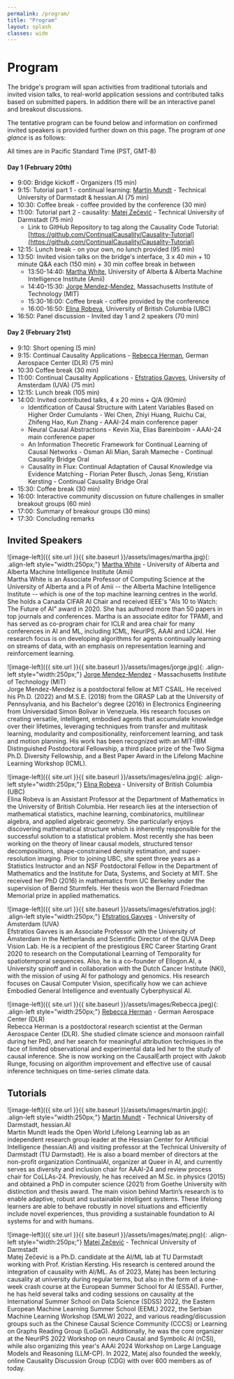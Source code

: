 ```yaml
---
permalink: /program/
title: "Program"
layout: splash
classes: wide
---
```

 <style type="text/css">
    .image-left {
      display: block;
      margin-left: auto;
      margin-right: auto;
      float: right;
    }
 </style>

# Program

The bridge's program will span activities from traditional tutorials and invited vision talks, to real-world application sessions and contributed talks based on submitted papers. In addition there will be an interactive panel and breakout discussions.

The tentative program can be found below and information on confirmed invited speakers is provided further down on this page. The program *at one glance* is as follows:

All times are in Pacific Standard Time (PST, GMT-8)

#### Day 1 (February 20th)

* 9:00: Bridge kickoff - Organizers (15 min)
* 9:15: Tutorial part 1 - continual learning: [Martin Mundt](https://owll-lab.com) - Technical University of Darmstadt & hessian.AI (75 min) 
* 10:30: Coffee break - coffee provided by the conference (30 min) 
* 11:00: Tutorial part 2 - causality: [Matej Zečević](https://www.matej-zecevic.de) - Technical University of Darmstadt (75 min)
	* Link to GitHub Repository to tag along the Causality Code Tutorial: [https://github.com/ContinualCausality/Causality-Tutorial](https://github.com/ContinualCausality/Causality-Tutorial)
* 12:15: Lunch break - on your own, no lunch provided (95 min) 
* 13:50: Invited vision talks on the bridge's interface, 3 x 40 min + 10 minute Q&A each (150 min) + 30 min coffee break in between
	* 13:50-14:40: [Martha White](https://webdocs.cs.ualberta.ca/~whitem/), University of Alberta & Alberta Machine Intelligence Institute (Amii)
	* 14:40-15:30: [Jorge Mendez-Mendez](https://jorge-a-mendez.github.io/), Massachusetts Institute of Technology (MIT)
	* 15:30-16:00: Coffee break - coffee provided by the conference
	* 16:00-16:50: [Elina Robeva](https://personal.math.ubc.ca/~erobeva/), University of British Columbia (UBC)
* 16:50: Panel discussion - Invited day 1 and 2 speakers (70 min)

#### Day 2 (February 21st) 
* 9:10: Short opening (5 min)
* 9:15: Continual Causality Applications - [Rebecca Herman](https://climateinformaticslab.com/about/), German Aerospace Center (DLR) (75 min)
* 10:30 Coffee break (30 min)
* 11:00: Continual Causality Applications - [Efstratios Gavves](https://www.egavves.com/), University of Amsterdam (UVA) (75 min)
* 12:15: Lunch break (105 min)
* 14:00: Invited contributed talks, 4 x 20 mins + Q/A (90min)
	* Identification of Causal Structure with Latent Variables Based on Higher Order Cumulants - Wei Chen, Zhiyi Huang, Ruichu Cai, Zhifeng Hao, Kun Zhang - AAAI-24 main conference paper
	* Neural Causal Abstractions - Kevin Xia, Elias Bareinboim - AAAI-24 main conference paper
	* An Information Theoretic Framework for Continual Learning of Causal Networks - Osman Ali Mian, Sarah Mameche - Continual Causality Bridge Oral
	* Causality in Flux: Continual Adaptation of Causal Knowledge via Evidence Matching - Florian Peter Busch, Jonas Seng, Kristian Kersting - Continual Causality Bridge Oral
* 15:30: Coffee break (30 min)
* 16:00: Interactive community discussion on future challenges in smaller breakout groups (60 min) 
* 17:00: Summary of breakour groups (30 mins)
* 17:30: Concluding remarks

## Invited Speakers

![image-left]({{ site.url }}{{ site.baseurl }}/assets/images/martha.jpg){: .align-left style="width:250px;"}
[Martha White](https://webdocs.cs.ualberta.ca/~whitem/) - University of Alberta and Alberta Machine Intelligence Institute (Amii) <br />
Martha White is an Associate Professor of Computing Science at the University of Alberta and a PI of Amii -- the Alberta Machine Intelligence Institute -- which is one of the top machine learning centres in the world. She holds a Canada CIFAR AI Chair and received IEEE's "AIs 10 to Watch: The Future of AI" award in 2020. She has authored more than 50 papers in top journals and conferences. Martha is an associate editor for TPAMI, and has served as co-program chair for ICLR and area chair for many conferences in AI and ML, including ICML, NeurIPS, AAAI and IJCAI. Her research focus is on developing algorithms for agents continually learning on streams of data, with an emphasis on representation learning and reinforcement learning. <br />


![image-left]({{ site.url }}{{ site.baseurl }}/assets/images/jorge.jpg){: .align-left style="width:250px;"}
[Jorge Mendez-Mendez](https://jorge-a-mendez.github.io) - Massachusetts Institute of Technology (MIT) <br />
Jorge Mendez-Mendez is a postdoctoral fellow at MIT CSAIL. He received his Ph.D. (2022) and M.S.E. (2018) from the GRASP Lab at the University of Pennsylvania, and his Bachelor's degree (2016) in Electronics Engineering from Universidad Simon Bolivar in Venezuela. His research focuses on creating versatile, intelligent, embodied agents that accumulate knowledge over their lifetimes, leveraging techniques from transfer and multitask learning, modularity and compositionality, reinforcement learning, and task and motion planning. His work has been recognized with an MIT-IBM Distinguished Postdoctoral Fellowship, a third place prize of the Two Sigma Ph.D. Diversity Fellowship, and a Best Paper Award in the Lifelong Machine Learning Workshop (ICML). <br />


![image-left]({{ site.url }}{{ site.baseurl }}/assets/images/elina.jpg){: .align-left style="width:250px;"}
[Elina Robeva](https://blockchain.ubc.ca/people/elina-robeva) - University of British Columbia (UBC) <br />
Elina Robeva is an Assistant Professor at the Department of Mathematics in the University of British Columbia. Her research lies at the intersection of mathematical statistics, machine learning, combinatorics, multilinear algebra, and applied algebraic geometry. She particularly enjoys discovering mathematical structure which is inherently responsible for the successful solution to a statistical problem. Most recently she has been working on the theory of linear causal models, structured tensor decompositions, shape-constrained density estimation, and super-resolution imaging. Prior to joining UBC, she spent three years as a Statistics Instructor and an NSF Postdoctoral Fellow in the Department of Mathematics and the Institute for Data, Systems, and Society at MIT. She received her PhD (2016) in mathematics from UC Berkeley under the supervision of Bernd Sturmfels. Her thesis won the Bernard Friedman Memorial prize in applied mathematics. <br />


![image-left]({{ site.url }}{{ site.baseurl }}/assets/images/efstratios.jpg){: .align-left style="width:250px;"}
[Efstratios Gavves](https://ivi.fnwi.uva.nl/vislab/author/efstratios-gavves/) - University of Amsterdam (UVA) <br />
Efstratios Gavves is an Associate Professor with the University of Amsterdam in the Netherlands and Scientific Director of the QUVA Deep Vision Lab. He is a recipient of the prestigious ERC Career Starting Grant 2020 to research on the Computational Learning of Temporality for spatiotemporal sequences. Also, he is a co-founder of Ellogon.AI, a University spinoff and in collaboration with the Dutch Cancer Institute (NKI), with the mission of using AI for pathology and genomics. His research focuses on Causal Computer Vision, specifically how we can achieve Embodied General Intelligence and eventually Cyberphysical AI. <br />


![image-left]({{ site.url }}{{ site.baseurl }}/assets/images/Rebecca.jpeg){: .align-left style="width:250px;"}
[Rebecca Herman](https://climateinformaticslab.com/about/) - German Aerospace Center (DLR) <br />
Rebecca Herman is a postdoctoral research scientist at the German Aerospace Center (DLR). She studied climate science and monsoon rainfall during her PhD, and her search for meaningful attribution techniques in the face of limited observational and experimental data led her to the study of causal inference. She is now working on the CausalEarth project with Jakob Runge, focusing on algorithm improvement and effective use of causal inference techniques on time-series climate data. <br />



## Tutorials 
![image-left]({{ site.url }}{{ site.baseurl }}/assets/images/martin.jpg){: .align-left style="width:250px;"}
[Martin Mundt](https://owll-lab.com) - Technical University of Darmstadt, hessian.AI <br />
Martin Mundt leads the Open World Lifelong Learning lab as an independent research group leader at the Hessian Center for Artificial Intelligence (hessian.AI) and visiting professor at the Technical University of Darmstadt (TU Darmstadt). He is also a board member of directors at the non-profit organization ContinualAI, organizer at Queer in AI, and currently serves as diversity and inclusion chair for AAAI-24 and review process chair for CoLLAs-24. Previously, he has received an M.Sc. in physics (2015) and obtained a PhD in computer science (2021) from Goethe University with distinction and thesis award. The main vision behind Martin’s research is to enable adaptive, robust and sustainable intelligent systems. These lifelong learners are able to behave robustly in novel situations and efficiently include novel experiences, thus providing a sustainable foundation to AI systems for and with humans.  <br />


![image-left]({{ site.url }}{{ site.baseurl }}/assets/images/matej.png){: .align-left style="width:250px;"}
[Matej Zečević](https://www.matej-zecevic.de) - Technical University of Darmstadt <br />
Matej Zečević is a Ph.D. candidate at the AI/ML lab at TU Darmstadt working with Prof. Kristian Kersting. His research is centered around the integration of causality with AI/ML. As of 2023, Matej has been lecturing causality at university during regular terms, but also in the form of a one-week crash course at the European Summer School for AI (ESSAI). Further, he has held several talks and coding sessions on causality at the International Summer School on Data Science (SDSS) 2022, the Eastern European Machine Learning Summer School (EEML) 2022, the Serbian Machine Learning Workshop (SMLW) 2022, and various reading/discussion groups such as the Chinese Causal Science Community (CCCS) or Learning on Graphs Reading Group (LoGaG). Additionally, he was the core organizer at the NeurIPS 2022 Workshop on neuro Causal and Symbolic AI (nCSI), while also organizing this year's AAAI 2024 Workshop on Large Language Models and Reasoning (LLM-CP). In 2022, Matej also founded the weekly, online Causality Discussion Group (CDG) with over 600 members as of today. <br />


